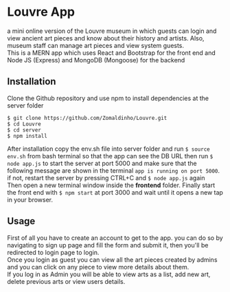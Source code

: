 # Louvre App

a mini online version of the Louvre museum in which guests can login and view ancient art pieces and know about their history and artists. Also, museum staff can manage art pieces and view system guests. <br/>
This is a MERN app which uses React and Bootstrap for the front end and Node JS (Express) and MongoDB (Mongoose) for the backend

## Installation

Clone the Github repository and use npm to install dependencies at the server folder <br/>
```
$ git clone https://github.com/Zomaldinho/Louvre.git
$ cd Louvre
$ cd server
$ npm install
```
After installation copy the env.sh file into server folder and run `$ source env.sh` from bash terminal so that the app can see the DB URL then run `$ node app.js` to start the server at port 5000 and make sure that the following message are shown in the terminal `app is running on port 5000`. if not, restart the server by pressing CTRL+C and `$ node app.js` again <br/>
Then open a new terminal window inside the **frontend** folder.
Finally start the front end with `$ npm start` at port 3000 and wait until it opens a new tap in your browser.

## Usage
First of all you have to create an account to get to the app. you can do so by navigating to sign up page and fill the form and submit it, then you'll be redirected to login page to login. <br/>
Once you login as guest you can view all the art pieces created by admins and you can click on any piece to view more details about them.<br/>
If you log in as Admin you will be able to view arts as a list, add new art, delete previous arts or view users details.